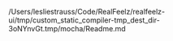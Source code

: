 /Users/lesliestrauss/Code/RealFeelz/realfeelz-ui/tmp/custom_static_compiler-tmp_dest_dir-3oNYnvGt.tmp/mocha/Readme.md